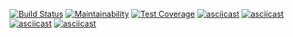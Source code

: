 [![Build Status](https://travis-ci.org/infl4me/project-lvl2-s389.svg?branch=master)](https://travis-ci.org/infl4me/project-lvl2-s389)
[![Maintainability](https://api.codeclimate.com/v1/badges/79681808bac74c88caff/maintainability)](https://codeclimate.com/github/infl4me/project-lvl2-s389/maintainability)
[![Test Coverage](https://api.codeclimate.com/v1/badges/79681808bac74c88caff/test_coverage)](https://codeclimate.com/github/infl4me/project-lvl2-s389/test_coverage)
[![asciicast](https://asciinema.org/a/aT11SBNsNAbaYo32rya1ptg5A.svg)](https://asciinema.org/a/aT11SBNsNAbaYo32rya1ptg5A)
[![asciicast](https://asciinema.org/a/95B5xcd3lNvWiSXWCkV3zZJXT.svg)](https://asciinema.org/a/95B5xcd3lNvWiSXWCkV3zZJXT)
[![asciicast](https://asciinema.org/a/IaMZauJqRTthZOmEfL19SB8O4.svg)](https://asciinema.org/a/IaMZauJqRTthZOmEfL19SB8O4)
[![asciicast](https://asciinema.org/a/4VeM1LAtnh4N5aw9xStlFpHNN.svg)](https://asciinema.org/a/4VeM1LAtnh4N5aw9xStlFpHNN)
